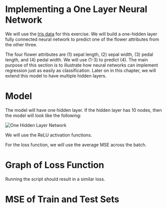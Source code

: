 # Implementing a One Layer Neural Network

We will use the [Iris data](http://scikit-learn.org/stable/auto_examples/datasets/plot_iris_dataset.html) for this exercise.  We will build a one-hidden layer fully connected neural network to predict one of the flower attributes from the other three.

The four flower attributes are (1) sepal length, (2) sepal width, (3) pedal length, and (4) pedal width.  We will use (1-3) to predict (4).  The main purpose of this section is to illustrate how neural networks can implement regression just as easily as classification.  Later on in this chapter, we will extend this model to have multiple hidden layers.

# Model

The model will have one hidden layer.  If the hidden layer has 10 nodes, then the model will look like the following:

![One Hidden Layer Network](http://fromdata.org/wp-content/uploads/2016/07/One_Hidden_Layer_Network.png "One Hidden Layer Network")

We will use the ReLU activation functions.

For the loss function, we will use the average MSE across the batch.

# Graph of Loss Function

Running the script should result in a similar loss.



# MSE of Train and Test Sets


